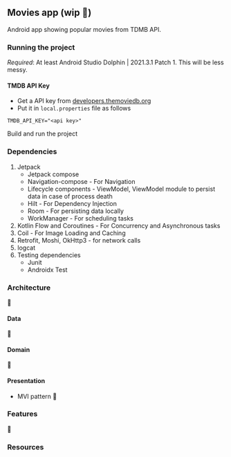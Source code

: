 ## Movies app (wip 🚧)

Android app showing popular movies from TDMB API.

### Running the project
*Required*:  At least Android Studio Dolphin | 2021.3.1 Patch 1. This will be less messy. 

#### TMDB API Key
- Get a API key from [developers.themoviedb.org](https://developers.themoviedb.org/3/getting-started/authentication)
- Put it in `local.properties` file as follows
```
TMDB_API_KEY="<api key>"
```

Build and run the project


### Dependencies

1. Jetpack
   - Jetpack compose
   - Navigation-compose - For Navigation
   - Lifecycle components - ViewModel, ViewModel module to persist data in case of process death
   - Hilt - For Dependency Injection
   - Room - For persisting data locally
   - WorkManager - For scheduling tasks
2. Kotlin Flow and Coroutines - For Concurrency and Asynchronous tasks
3. Coil - For Image Loading and Caching
4. Retrofit, Moshi, OkHttp3 - for network calls
5. logcat 
6. Testing dependencies
   - Junit
   - Androidx Test


### Architecture
🚧

#### Data
🚧

#### Domain
🚧

#### Presentation
- MVI pattern 🚧

### Features
🚧

### Resources
